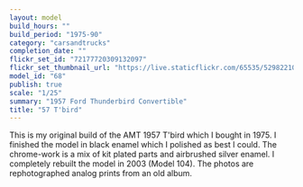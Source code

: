 ```yaml
---
layout: model
build_hours: ""
build_period: "1975-90"
category: "carsandtrucks"
completion_date: ""
flickr_set_id: "72177720309132097"
flickr_set_thumbnail_url: "https://live.staticflickr.com/65535/52982210971_38d2f5c7ce_m.jpg"
model_id: "68"
publish: true
scale: "1/25"
summary: "1957 Ford Thunderbird Convertible"
title: "57 T'bird"
---
```


This is my original build of the AMT 1957 T'bird which I bought in 1975. I finished the model in black enamel which I polished as best I could. The chrome-work is a mix of kit plated parts and airbrushed silver enamel. I completely rebuilt the model in 2003 (Model 104). The photos are rephotographed analog prints from an old album.
